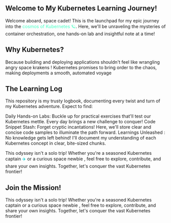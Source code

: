 ## Welcome to My Kubernetes Learning Journey!


Welcome aboard, space cadet!  This is the launchpad for my epic journey into the <font color="#47FFC4">cosmos of Kubernetes 🪐</font>. Here, we'll be unraveling the mysteries of container orchestration, one hands-on lab and insightful note at a time!

## Why Kubernetes? 

Because building and deploying applications shouldn't feel like wrangling angry space krakens ! Kubernetes promises to bring order to the chaos, making deployments a smooth, automated voyage 


## The Learning Log 

This repository is my trusty logbook, documenting every twist and turn of my Kubernetes adventure. Expect to find:

Daily Hands-on Labs: Buckle up for practical exercises that'll test our Kubernetes mettle. Every day brings a new challenge to conquer!
Code Snippet Stash: Forget cryptic incantations! Here, we'll store clear and concise code samples to illuminate the path forward.
Learnings Unleashed : No knowledge gets left behind! I'll document my understanding of each Kubernetes concept in clear, bite-sized chunks.

This odyssey isn't a solo trip! Whether you're a seasoned Kubernetes captain <font color="#00CED1">‍✈️</font> or a curious space newbie <font color="#F0E68C"></font>, feel free to explore, contribute, and share your own insights. Together, let's conquer the vast Kubernetes frontier!

## Join the Mission! 

This odyssey isn't a solo trip! Whether you're a seasoned Kubernetes captain  or a curious space newbie , feel free to explore, contribute, and share your own insights. Together, let's conquer the vast Kubernetes frontier!

